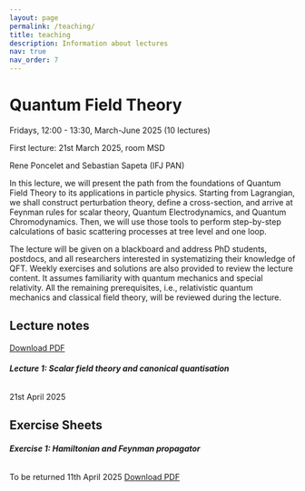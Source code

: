 ```yaml
---
layout: page
permalink: /teaching/
title: teaching
description: Information about lectures
nav: true
nav_order: 7
---
```


<h1> Quantum Field Theory </h1>

Fridays, 12:00 - 13:30, March-June 2025 (10 lectures)

First lecture: 21st March 2025, room MSD

Rene Poncelet and Sebastian Sapeta (IFJ PAN)

In this lecture, we will present the path from the foundations of Quantum Field Theory to its applications in particle physics. Starting from Lagrangian, we shall construct perturbation theory, define a cross-section, and arrive at Feynman rules for scalar theory, Quantum Electrodynamics, and Quantum Chromodynamics. Then, we will use those tools to perform step-by-step calculations of basic scattering processes at tree level and one loop.

The lecture will be given on a blackboard and address PhD students, postdocs, and all researchers interested in systematizing their knowledge of QFT. Weekly exercises and solutions are also provided to review the lecture content. It assumes familiarity with quantum mechanics and special relativity. All the remaining prerequisites, i.e., relativistic quantum mechanics and classical field theory, will be reviewed during the lecture.

<h2> Lecture notes </h2>

<a href="../assets/pdf/qft_lecture/lecture-notes.pdf">Download PDF</a>

<h6> <b> Lecture 1: Scalar field theory and canonical quantisation </b> </h6>
<p>
21st April 2025
</p>

<h2> Exercise Sheets </h2>

<h6> <b> Exercise 1: Hamiltonian and Feynman propagator </b> </h6>
<p>
To be returned 11th April 2025
<a href="../assets/pdf/qft_lecture/qft_exercise_sheet1.pdf">Download PDF</a>
</p>


